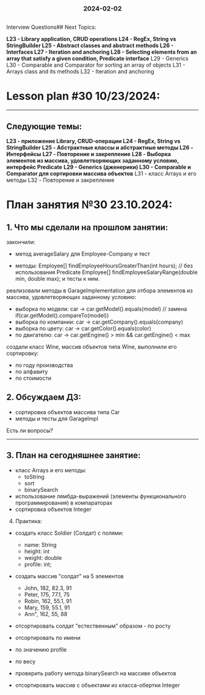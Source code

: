 <h3 style="text-align: center; padding-bottom: 14px">2024-02-02</h3>

Interview Questions## Next Topics:

**L23 - Library application, CRUD operations
L24 - RegEx, String vs StringBuilder
L25 - Abstract classes and abstract methods
L26 - Interfaces
L27 - Iteration and anchoring
L28 - Selecting elements from an array that satisfy a given condition, Predicate interface**
L29 - Generics
L30 - Comparable<T> and Comparator<T> for sorting an array of objects
L31 - Arrays class and its methods
L32 - Iteration and anchoring

# Lesson plan #30 10/23/2024:



___


## Следующие темы:

**L23 - приложение Library, CRUD-операции
L24 - RegEx, String vs StringBuilder**
**L25 - Абстрактные классы и абстрактные методы
L26 - Интерфейсы**
**L27 - Повторение и закрепление**
**L28 - Выборка элементов из массива, удовлетворяющих заданному условию, интерфейс Predicate**
**L29 - Generics (дженерики)
L30 - Comparable<T> и Comparator<T> для сортировки массива объектов**
L31 - класс Arrays и его методы
L32 - Повторение и закрепление


# План занятия №30 23.10.2024:

## 1. Что мы сделали на прошлом занятии:
закончили: 
- метод averageSalary для Employee-Company и тест 

- методы:
Employee[] findEmployeeHoursGreaterThan(int hours); // без использования Predicate
Employee[] findEmployeeSalaryRange(double min, double max);
    и тесты к ним.

реализовали методы в GarageImplementation для отбора элементов из массива, удовлетворяющих заданному условию:
  * выборка по модели: car -> car.getModel().equals(model) // замена if(car.getModel().compareTo(model))
  * выборка по компании: car -> car.getCompany().equals(company)
  * выборка по цвету: car -> car.getColor().equals(color)
  * по двигателю: car -> car.getEngine() > min && car.getEngine() < max

создали класс Wine, массив объектов типа Wine, выполнили его сортировку:
*   по году производства
*   по алфавиту
*   по стоимости

## 2. Обсуждаем ДЗ:
- сортировка объектов массива типа Car
- методы и тесты для GarageImpl

Есть ли вопросы?

----------------------------------------------------------------------------

## 3. План на сегодняшнее занятие:

- класс Arrays и его методы:
  - toString
  - sort
  - binarySearch
- использование лямбда-выражений (элементы функционального программирования) в компараторах
- сортировка объектов Integer

4. Практика:
- создать класс Soldier (Солдат) с полями:
  - name: String
  - height: int
  - weight: double
  - profile: int;
- создать массив "солдат" на 5 элементов
  - John, 182, 82.3, 91
  - Peter, 175, 77.1, 75
  - Robin, 162, 55.1, 91
  - Mary, 159, 55.1, 91
  - Ann", 162, 55, 88
- отсортировать солдат "естественным" образом - по росту
- отсортировать по имени
- по значению profile
- по весу
- проверить работу метода binarySearch на массиве объектов

- отсортировать массив с объектами из класса-обертки Integer







